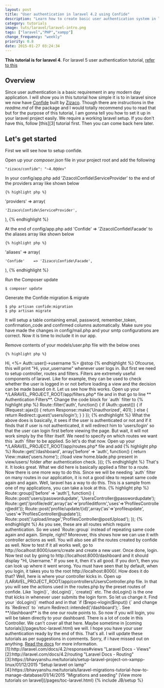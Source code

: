 ```yaml
---
layout: post
title: "User authentication in laravel 4.2 using Confide"
description: "Learn how to create basic user authentication system in laravel 4. In this we will use the confide package. Since user authentication is a basic requirement in any modern day application."
category: tutorials
image: tuts/laravel/laravel-intro.png
tags: ["laravel","PHP","xampp"]
change_frequency: "weekly"
priority: 0.8
date: 2015-01-27 03:24:34
---
```


**This tutorial is for laravel 4**. For laravel 5 user authentication tutorial, [refer to this](/tutorials/easy-user-registration-and-authentication-in-laravel-5/09/24/2015/)

## Overview

Since user authentication is a basic requirement in any modern day application. I will show you in this tutorial how simple it is to in laravel since we now have <a href="https://github.com/Zizaco/confide" target="_blank">Confide</a> built by [Zizaco](http://zizaco.net/). Though there are instructions in the *readme.md* of the package and I would totally recommend you to read that but for the purpose of this tutorial, I am gonna tell you how to set it up in your laravel project easily.
We require a working laravel setup. If you don't have this, follow [this][3] tutorial first. Then you can come back here later.

## Let's get started

First we will see how to setup confide.

Open up your *composer.json* file in your project root and add the following

	"zizaco/confide": "~4.0@dev"

In your config/app.php add 'Zizaco\Confide\ServiceProvider' to the end of the providers array like shown below

	{% highlight php %}
'providers' => array(

    'Zizaco\Confide\ServiceProvider',

),
	{% endhighlight %}

At the end of config/app.php add 'Confide' => 'Zizaco\Confide\Facade' to the aliases array like shown below

	{% highlight php %}
'aliases' => array(

    'Confide'    => 'Zizaco\Confide\Facade',

),
	{% endhighlight %}
 
Run the Composer update

	$ composer update

Generate the Confide migration & migrate

	$ php artisan confide:migration
	$ php artisan migrate

It will setup a table containing email, password, remember_token, confirmation_code and confirmed columns automatically. Make sure you have made the changes in config/mail.php and your smtp configurations are correct. Now it is time to include it in our app.

Remove contents of your models/user.php file with the below ones

	{% highlight php %}
<?php
use Zizaco\Confide\ConfideUser;
use Zizaco\Confide\ConfideUserInterface;

class User extends Eloquent implements ConfideUserInterface 
{
	use ConfideUser;
}
	{% endhighlight %}

Confide comes with generator scripts for controllers and routes. To create the UsersController.php and to register the routes run the following:
	
	$ php artisan confide:controller
	$ php artisan confide:routes

Now just refresh, 
	
	$ composer dump-autoload

To test whether we have setup authentication, we will view it at localhost:8000/users/create

	$ php artisan serve

Similarly, routes have been added for login at users/login. So you can view that too at *http://localhost:8000/users/login*. That's ugly right? No it's not. It's actually functional. The forms are ugly. In the previous tutorial, I showed how you can use twitter bootstrap. To know how to create a view & style it with twitter bootstrap, [read this tutorial](//bhavyanshu.me/tutorials/basic-website-in-laravel-styling-it-with-twitter-bootstrap/01/15/2015/) first. Now let us test authentication.

Go on and open up your */LARAVEL_PROJECT_ROOT/app/views* folder. In that create a file called **layout.blade.php**. Also, you must have a **home.blade.php** in */LARAVEL_PROJECT_ROOT/app/views/users/* folder which will be the view that will be loaded when your user logs in. Now in home.blade.php file add
   
              {% highlight text %}                 
           
@section('content')
@if(Auth::check()) <h2> Hi, <%= Auth::user()->username %> </h2>
@stop 
        {% endhighlight %}

Ofcourse, this will print "Hi, your_username" whenever user logs in. But first we need to setup controller, routes and filters. Filters are extremely useful components of laravel. Like for example, they can be used to check whether the user is logged in or not before loading a view and the decision can be made based on it. Let us see how this works. Open up your */LARAVEL_PROJECT_ROOT/app/filters.php* file and in that go to line ** Authentication Filters**. Change the code block for `auth` filter to

	{% highlight php %}
Route::filter('auth', function()
{
	if (Auth::guest())
	{
		if (Request::ajax())
		{
			return Response::make('Unauthorized', 401);
		}
		else
		{
			return Redirect::guest('users/login');
		}
	}
});
	{% endhighlight %}

What the above does is basically, it sees if the user is authenticated or not and if it finds that if user is not authenticated, it will redirect him to 'users/login' so that the user can login first before viewing the page. But wait, it will not work simply by the filter itself. We need to specify on which routes we want this `auth` filter to be applied. So let's do that now. Open up your */LARAVEL_PROJECT_ROOT/app/routes.php* file and add

	{% highlight php %}
Route::get('/dashboard', array('before' => 'auth', function()
{
	return View::make('users.home'); //load view home.blade.php present in view/users/ folder after authentication check.
}));
	{% endhighlight %}

That's it. It looks great. What we did here is basically applied a filter to a route. Now there is one more way to do this. Since we will be needing `auth` filter on many routes in our application, it is not a good idea to repeat same code again and again. Well, laravel has a way to do this. This is a sample from one of my applications, you can take a look at this.

	{% highlight php %}
Route::group(['before' => 'auth'], function() 
{
    	Route::post('users/passwordupdate', 'UsersController@passwordupdate');
	Route::get('/profile/edit',array('as'=>'profileditform','uses'=>'ProfilesController@edit'));
	Route::post('profile/update/{id}',array('as'=>'profileupdate', 'uses'=>'ProfilesController@update'));
	Route::post('/upload/image','ProfilesController@postUpload');
});
	{% endhighlight %}

As you see, these are all routes which require authentication. So we used `Route::group` instead of repeating same code again and again. Simple, right? Moreover, this shows how we can use it with controller actions as well. You will also see all the routes created by confide as well. Now to test if it all works well, go to http://localhost:8000/users/create and create a new user. Once done, login. Now test out by going to http://localhost:8000/dashboard and it should display "Hi, Username." If you see it, then it's all good. If you don't, then you can look up where it went wrong. You must have seen that by default, when you login, it takes you to the root http://localhost:8000/. How does it do that? Well, here is where your controller kicks in.

Open up /LARAVEL_PROJECT_ROOT/app/controllers/UsersController.php file. In that you will see the actions used in the routes.php by the preset routes of confide. Like `login()`, `doLogin()`, `create()` etc. The doLogin() is the one that kicks in whenever user submits the login form. So let us change it. Find your `doLogin()` method and in that `if ($repo->login($input)) {` and change its `Redirect` to `return Redirect::intended('/dashboard');`. See **/dashboard** is the one our route points to. So now if you will login, you will be taken directly to your dashboard. There is a lot of code in this Controller. We can't cover all that here. Maybe sometime in [coming tutorials](/pages/toc-laravel.html) we will. I hope you have your user authentication ready by the end of this.

That's all. I will update these tutorials as per suggestions in comments. Sorry, if i have missed out on anything. <a href="http://laravel.com/docs/4.2/" target="_blank">Read the docs</a> for more information.

[1]:http://laravel.com/docs/4.2/responses#views "Laravel Docs - Views"
[2]:http://laravel.com/docs/4.2/routing "Laravel Docs - Routing"
[3]:https://bhavyanshu.me/tutorials/setup-laravel-project-on-xampp-linux/01/12/2015 "Setup laravel on lamp"
[4]:https://bhavyanshu.me/tutorials/laravel-migrations-tutorial-how-to-manage-database/01/14/2015 "Migrations and seeding"


[View more tutorials on laravel](/pages/toc-laravel.html)

{% include JB/setup %}

